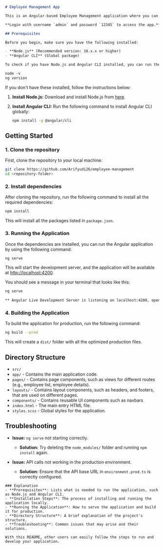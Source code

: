```markdown
# Employee Management App

This is an Angular-based Employee Management application where you can view and manage employee details. The app includes features like employee list, employee detail view, and more.

**Login with username `admin` and password `12345` to access the app.**

## Prerequisites

Before you begin, make sure you have the following installed:

- **Node.js** (Recommended version: 16.x.x or higher)
- **Angular CLI** (Global package)

To check if you have Node.js and Angular CLI installed, you can run the following commands:

node -v
ng version
```

If you don't have these installed, follow the instructions below:

1. **Install Node.js:**
   Download and install Node.js from [here](https://nodejs.org/).

2. **Install Angular CLI:**
   Run the following command to install Angular CLI globally:

   ```bash
   npm install -g @angular/cli
   ```

## Getting Started

### 1. Clone the repository

First, clone the repository to your local machine:

```bash
git clone https://github.com/Arifyudi26/employee-management
cd <repository-folder>
```

### 2. Install dependencies

After cloning the repository, run the following command to install all the required dependencies:

```bash
npm install
```

This will install all the packages listed in `package.json`.

### 3. Running the Application

Once the dependencies are installed, you can run the Angular application by using the following command:

```bash
ng serve
```

This will start the development server, and the application will be available at [http://localhost:4200](http://localhost:4200).

You should see a message in your terminal that looks like this:

```bash
ng serve
   
** Angular Live Development Server is listening on localhost:4200, open your browser on http://localhost:4200 **
```

### 4. Building the Application

To build the application for production, run the following command:

```bash
ng build --prod
```

This will create a `dist/` folder with all the optimized production files.

## Directory Structure

- `src/`
- `app/` - Contains the main application code.
- `pages/` - Contains page components, such as views for different routes (e.g., employee list, employee details).
- `layouts/` - Contains layout components, such as headers, and footers, that are used on different pages.
- `components/` - Contains reusable UI components such as navbars
- `index.html` - The main entry HTML file.
- `styles.scss` - Global styles for the application.

## Troubleshooting

- **Issue:** `ng serve` not starting correctly.
  - **Solution:** Try deleting the `node_modules/` folder and running `npm install` again.
  
- **Issue:** API calls not working in the production environment.
  - **Solution:** Ensure that the API base URL in `environment.prod.ts` is correctly configured.

```
### Explanation
- **Prerequisites**: Lists what is needed to run the application, such as Node.js and Angular CLI.
- **Installation Steps**: The process of installing and running the application locally.
- **Running the Application**: How to serve the application and build it for production.
- **Directory Structure**: A brief explanation of the project's structure.
- **Troubleshooting**: Common issues that may arise and their solutions.

With this README, other users can easily follow the steps to run and develop your application.
